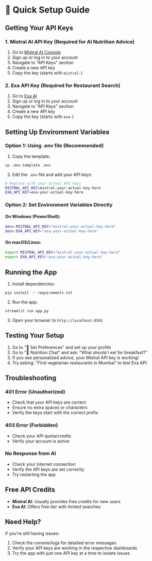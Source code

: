 # 🚀 Quick Setup Guide

## Getting Your API Keys

### 1. Mistral AI API Key (Required for AI Nutrition Advice)

1. Go to [Mistral AI Console](https://console.mistral.ai/)
2. Sign up or log in to your account
3. Navigate to "API Keys" section
4. Create a new API key
5. Copy the key (starts with `mistral-`)

### 2. Exa API Key (Required for Restaurant Search)

1. Go to [Exa AI](https://exa.ai/)
2. Sign up or log in to your account
3. Navigate to "API Keys" section
4. Create a new API key
5. Copy the key (starts with `exa-`)

## Setting Up Environment Variables

### Option 1: Using .env file (Recommended)

1. Copy the template:
```bash
cp .env.template .env
```

2. Edit the `.env` file and add your API keys:
```bash
# Replace with your actual API keys
MISTRAL_API_KEY=mistral-your-actual-key-here
EXA_API_KEY=exa-your-actual-key-here
```

### Option 2: Set Environment Variables Directly

#### On Windows (PowerShell):
```powershell
$env:MISTRAL_API_KEY="mistral-your-actual-key-here"
$env:EXA_API_KEY="exa-your-actual-key-here"
```

#### On macOS/Linux:
```bash
export MISTRAL_API_KEY="mistral-your-actual-key-here"
export EXA_API_KEY="exa-your-actual-key-here"
```

## Running the App

1. Install dependencies:
```bash
pip install -r requirements.txt
```

2. Run the app:
```bash
streamlit run app.py
```

3. Open your browser to `http://localhost:8501`

## Testing Your Setup

1. Go to "🎯 Set Preferences" and set up your profile
2. Go to "💬 Nutrition Chat" and ask: "What should I eat for breakfast?"
3. If you see personalized advice, your Mistral API key is working!
4. Try asking: "Find vegetarian restaurants in Mumbai" to test Exa API

## Troubleshooting

### 401 Error (Unauthorized)
- Check that your API keys are correct
- Ensure no extra spaces or characters
- Verify the keys start with the correct prefix

### 403 Error (Forbidden)
- Check your API quota/credits
- Verify your account is active

### No Response from AI
- Check your internet connection
- Verify the API keys are set correctly
- Try restarting the app

## Free API Credits

- **Mistral AI**: Usually provides free credits for new users
- **Exa AI**: Offers free tier with limited searches

## Need Help?

If you're still having issues:
1. Check the console/logs for detailed error messages
2. Verify your API keys are working in the respective dashboards
3. Try the app with just one API key at a time to isolate issues 